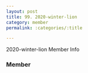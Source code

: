 ```yaml
---
layout: post
title: 99. 2020-winter-lion
category: member
permalink: :categories/:title

---
```


2020-winter-lion Member Info

### Member 



